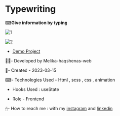 # Typewriting

⌨**Give information by typing**

![1](https://user-images.githubusercontent.com/126666369/236277197-fbbfff8a-ac25-447f-a87f-1b7a8d7eab0c.jpg)

![2](https://user-images.githubusercontent.com/126666369/236277212-e405e8de-8902-4aca-a62e-59bfedd4cf31.jpg)

- [Demo Project](https://melika-haqshenas-web.github.io/Building-Site/)

👩‍💻- Developed by Melika-haqshenas-web

📅- Created - 2023-03-15

⌨- Technologies Used - Html , scss , css , animation

- Hooks Used : useState 

- Role - Frontend

🖱- How to reach me : with my [instagram](https://www.instagram.com/melika.haqshenas_web/) and [linkedin](https://www.linkedin.com/in/melika-haqshenas-986b241a3)
